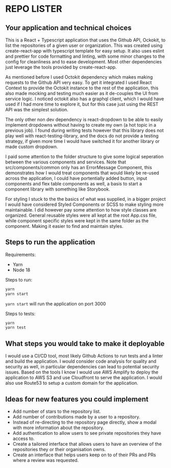# REPO LISTER

## Your application and technical choices

This is a React + Typescript application that uses the Github API, Ockokit, to list the repositories of a given user or organization. This was created using create-react-app with typescript template for easy setup. It also uses eslint and prettier for code formatting and linting, with some minor changes to the config for cleanliness and to ease development. Most other dependencies just leverage the tools provided by create-react-app.

As mentioned before I used Octokit dependency which makes making requests to the Github API very easy. To get it integrated I used React Context to provide the Octokit instance to the rest of the application, this also made mocking and testing much easier as it de-couples the UI from service logic. I noticed octokit also has a graphql client, which I would have used if I had more time to explore it, but for this case just using the REST API was the simplest solution.

The only other non dev dependency is react-dropdown to be able to easily implement dropdowns without having to create my own (a hot topic in a previous job). I found during writing tests however that this library does not play well with react-testing-library, and the docs do not provide a testing strategy, if given more time I would have switched it for another library or made custom dropdown.

I paid some attention to the folder structure to give some logical seperation between the various components and services. Note that src/components/common only has an ErrorMessage Component, this demonstrates how I would treat components that would likely be re-used across the application, I could have portentially added button, input components and flex table components as well, a basis to start a component library with something like Storybook.

For styling I stuck to the the basics of what was supplied, in a bigger project I would have considered Styled Components or SCSS to make styling more maintainable. I did however pay some attention to how style classes are organized. General reusable styles were all kept at the root App.css file, while component specific styles were kept in the same folder as the component. Making it easier to find and maintain styles.

## Steps to run the application

Requirements:

- Yarn
- Node 18

Steps to run:

```bash
yarn
yarn start
```

`yarn start` will run the application on port 3000

Steps to tests:

```bash
yarn
yarn test
```

## What steps you would take to make it deployable

I would use a CI/CD tool, most likely Github Actions to run tests and a linter and build the application. I would consider code analysis for quality and security as well, in particular dependencies can lead to potential security issues. Based on the tools I know I would use AWS Amplify to deploy the application to AWS S3 and use Cloudfront to serve the application. I would also use Route53 to setup a custom domain for the application.

## Ideas for new features you could implement

- Add number of stars to the repository list.
- Add number of contributions made by a user to a repository.
- Instead of re-directing to the repository page directly, show a modal with more information about the repository.
- Add authentication to allow users to see private repositories they have access to.
- Create a tailored interface that allows users to have an overview of the repositories they or their organisation owns.
- Create an interface that helps users keep on to of their PRs and PRs where a review was requested.
